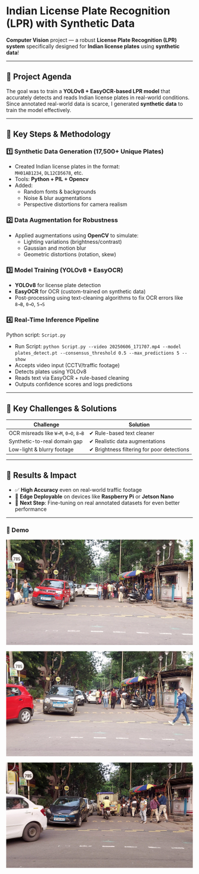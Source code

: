# Indian License Plate Recognition (LPR) with Synthetic Data
**Computer Vision** project — a robust **License Plate Recognition (LPR) system** specifically designed for **Indian license plates** using **synthetic data**!

---

## 🔹 Project Agenda

The goal was to train a **YOLOv8 + EasyOCR-based LPR model** that accurately detects and reads Indian license plates in real-world conditions. Since annotated real-world data is scarce, I generated **synthetic data** to train the model effectively.

---

## 🔹 Key Steps & Methodology

### 1️⃣ Synthetic Data Generation (17,500+ Unique Plates)
- Created Indian license plates in the format:  
  `MH01AB1234`, `DL12CD5678`, etc.
- Tools: **Python + PIL + Opencv**
- Added:
  - Random fonts & backgrounds  
  - Noise & blur augmentations  
  - Perspective distortions for camera realism  

### 2️⃣ Data Augmentation for Robustness
- Applied augmentations using **OpenCV** to simulate:
  - Lighting variations (brightness/contrast)
  - Gaussian and motion blur
  - Geometric distortions (rotation, skew)

### 3️⃣ Model Training (YOLOv8 + EasyOCR)
- **YOLOv8** for license plate detection
- **EasyOCR** for OCR (custom-trained on synthetic data)
- Post-processing using text-cleaning algorithms to fix OCR errors like `8→B`, `0→O`, `5→S`

### 4️⃣ Real-Time Inference Pipeline
Python script: `Script.py`
- Run Script: `python Script.py --video 20250606_171707.mp4 --model plates_detect.pt --consensus_threshold 0.5 --max_predictions 5 --show`
- Accepts video input (CCTV/traffic footage)  
- Detects plates using YOLOv8  
- Reads text via EasyOCR + rule-based cleaning  
- Outputs confidence scores and logs predictions

---

## 🔹 Key Challenges & Solutions

| Challenge | Solution |
|----------|----------|
| OCR misreads like `W→M`, `0→O`, `8→B` | ✔ Rule-based text cleaner |
| Synthetic-to-real domain gap | ✔ Realistic data augmentations |
| Low-light & blurry footage | ✔ Brightness filtering for poor detections |

---

## 🔹 Results & Impact

- ✅ **High Accuracy** even on real-world traffic footage
- 🚀 **Edge Deployable** on devices like **Raspberry Pi** or **Jetson Nano**
- 🧪 **Next Step**: Fine-tuning on real annotated datasets for even better performance

---

### 📸 Demo
![Fig-1](./detection_frames/frame_20250627_123456_869038_ID1_WB08P9312.jpg) 


![Fig-2](./detection_frames/frame_20250627_123502_244318_ID2_WB26BK6451.jpg) 


![Fig-3](./detection_frames/frame_20250627_123543_007096_ID26_UP53BJ3634.jpg) 

